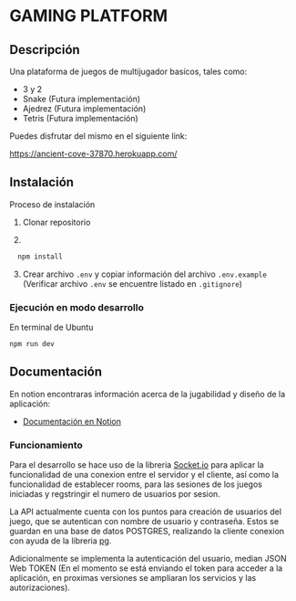 
# GAMING PLATFORM

## Descripción
Una plataforma de juegos de multijugador basícos, tales como:
* 3 y 2
* Snake (Futura implementación)
* Ajedrez (Futura implementación)
* Tetris (Futura implementación)

Puedes disfrutar del mismo en el siguiente link:

https://ancient-cove-37870.herokuapp.com/


## Instalación

Proceso de instalación

1. Clonar repositorio

2. 

```bash 
  npm install 
```

3. Crear archivo `.env` y copiar información del archivo `.env.example` (Verificar archivo `.env` se encuentre listado en `.gitignore`)

### Ejecución en modo desarrollo

En terminal de Ubuntu 

```
npm run dev
```


## Documentación

En notion encontraras información acerca de la jugabilidad y diseño de la aplicación:

- [Documentación en Notion](https://www.notion.so/Cards-Game-3-and-2-Multiplayer-8eb35e7286f445758ef1d7624638c3f4)

### Funcionamiento

Para el desarrollo se hace uso de la libreria [Socket.io](https://socket.io/) 
para aplicar la funcionalidad de una conexion entre el servidor y el cliente, así como 
la funcionalidad de establecer rooms, para las sesiones de los juegos iniciadas y regstringir 
el numero de usuarios por sesion.

La API actualmente cuenta con los puntos para creación de usuarios del juego, que se autentican
con nombre de usuario y contraseña. Estos se guardan en una base de datos POSTGRES, realizando la cliente
conexion con ayuda de la libreria [pg](https://node-postgres.com/).

Adicionalmente se implementa la autenticación del usuario, median JSON Web TOKEN (En el momento se está 
enviando el token para acceder a la aplicación, en proximas versiones se ampliaran los servicios y las autorizaciones).
